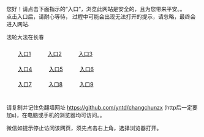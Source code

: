 您好！请点击下面指示的“入口”，浏览此网站是安全的，且为您带来平安。。 <br/>
点击入口后，请耐心等待， 过程中可能会出现无法打开的提示，请忽略，最终会进入网站. </br>

法轮大法在长春<br/>
<div style="padding:10px"><a style="margin:20px" target="_blank" href="https://d3cy9191cijd9r.cloudfront.net/2Qpsp?tbceeqd" id="ccLink1" rel="nofollow">入口1</a> <a target="_blank" style="margin:20px" href="https://d1o5dlokl74m6p.cloudfront.net/2Qpsp?vjhxc" id="ccLink2" rel="nofollow">入口2</a> <a style="margin:20px" target="_blank" href="https://d1y8gk0xcqtl7q.cloudfront.net/2Qpsp?knmmh" id="ccLink3" rel="nofollow">入口3</a></div>

<div style="padding:10px" ><a style="margin:20px" target="_blank" href="https://d3cy9191cijd9r.cloudfront.net/2Qpsp?tbceeqd" id="ccLink4" rel="nofollow">入口4</a> <a style="margin:20px" href="https://d1o5dlokl74m6p.cloudfront.net/2Qpsp?vjhxc" target="_blank" id="ccLink5" rel="nofollow">入口5</a> <a style="margin:20px" href="https://d1y8gk0xcqtl7q.cloudfront.net/2Qpsp?knmmh" target="_blank" id="ccLink6" rel="nofollow">入口6</a></div>

<div style="padding:10px"><a style="margin:20px" target="_blank" href="https://d3cy9191cijd9r.cloudfront.net/2Qpsp?tbceeqd" id="ccLink7" rel="nofollow">入口7</a> <a style="margin:20px" href="https://d1o5dlokl74m6p.cloudfront.net/2Qpsp?vjhxc" target="_blank" id="ccLink8" rel="nofollow">入口8</a> <a style="margin:20px" target="_blank" href="https://d1y8gk0xcqtl7q.cloudfront.net/2Qpsp?knmmh" id="ccLink9" rel="nofollow">入口9</a></div>

<br/>



请复制并记住免翻墙网址 https://github.com/yntd/changchunzx (http后一定要加s)，在电脑或手机的浏览器均可访问。。<br/>

微信如提示停止访问该网页，须先点击右上角，选择浏览器打开。
